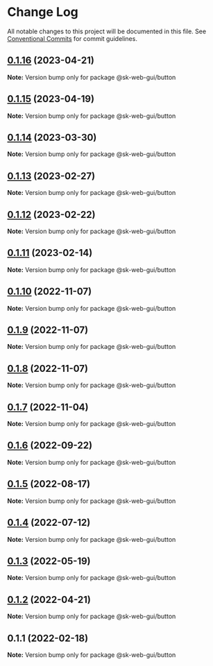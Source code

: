 # Change Log

All notable changes to this project will be documented in this file.
See [Conventional Commits](https://conventionalcommits.org) for commit guidelines.

## [0.1.16](https://github.com/Sundsvallskommun/web-shared-components/compare/@sk-web-gui/button@0.1.15...@sk-web-gui/button@0.1.16) (2023-04-21)

**Note:** Version bump only for package @sk-web-gui/button

## [0.1.15](https://github.com/Sundsvallskommun/web-shared-components/compare/@sk-web-gui/button@0.1.14...@sk-web-gui/button@0.1.15) (2023-04-19)

**Note:** Version bump only for package @sk-web-gui/button

## [0.1.14](https://github.com/Sundsvallskommun/web-shared-components/compare/@sk-web-gui/button@0.1.13...@sk-web-gui/button@0.1.14) (2023-03-30)

**Note:** Version bump only for package @sk-web-gui/button

## [0.1.13](https://github.com/Sundsvallskommun/web-shared-components/compare/@sk-web-gui/button@0.1.12...@sk-web-gui/button@0.1.13) (2023-02-27)

**Note:** Version bump only for package @sk-web-gui/button

## [0.1.12](https://github.com/Sundsvallskommun/web-shared-components/compare/@sk-web-gui/button@0.1.11...@sk-web-gui/button@0.1.12) (2023-02-22)

**Note:** Version bump only for package @sk-web-gui/button

## [0.1.11](https://github.com/Sundsvallskommun/web-shared-components/compare/@sk-web-gui/button@0.1.10...@sk-web-gui/button@0.1.11) (2023-02-14)

**Note:** Version bump only for package @sk-web-gui/button

## [0.1.10](https://github.com/Sundsvallskommun/web-shared-components/compare/@sk-web-gui/button@0.1.9...@sk-web-gui/button@0.1.10) (2022-11-07)

**Note:** Version bump only for package @sk-web-gui/button

## [0.1.9](https://github.com/Sundsvallskommun/web-shared-components/compare/@sk-web-gui/button@0.1.8...@sk-web-gui/button@0.1.9) (2022-11-07)

**Note:** Version bump only for package @sk-web-gui/button

## [0.1.8](https://github.com/Sundsvallskommun/web-shared-components/compare/@sk-web-gui/button@0.1.7...@sk-web-gui/button@0.1.8) (2022-11-07)

**Note:** Version bump only for package @sk-web-gui/button

## [0.1.7](https://github.com/Sundsvallskommun/web-shared-components/compare/@sk-web-gui/button@0.1.6...@sk-web-gui/button@0.1.7) (2022-11-04)

**Note:** Version bump only for package @sk-web-gui/button

## [0.1.6](https://github.com/Sundsvallskommun/web-shared-components/compare/@sk-web-gui/button@0.1.5...@sk-web-gui/button@0.1.6) (2022-09-22)

**Note:** Version bump only for package @sk-web-gui/button

## [0.1.5](https://github.com/Sundsvallskommun/web-shared-components/compare/@sk-web-gui/button@0.1.4...@sk-web-gui/button@0.1.5) (2022-08-17)

**Note:** Version bump only for package @sk-web-gui/button

## [0.1.4](https://github.com/Sundsvallskommun/web-shared-components/compare/@sk-web-gui/button@0.1.3...@sk-web-gui/button@0.1.4) (2022-07-12)

**Note:** Version bump only for package @sk-web-gui/button

## [0.1.3](https://github.com/Sundsvallskommun/web-shared-components/compare/@sk-web-gui/button@0.1.2...@sk-web-gui/button@0.1.3) (2022-05-19)

**Note:** Version bump only for package @sk-web-gui/button

## [0.1.2](https://github.com/Sundsvallskommun/web-shared-components/compare/@sk-web-gui/button@0.1.1...@sk-web-gui/button@0.1.2) (2022-04-21)

**Note:** Version bump only for package @sk-web-gui/button

## 0.1.1 (2022-02-18)

**Note:** Version bump only for package @sk-web-gui/button
